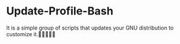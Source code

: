 # Update-Profile-Bash
It is a simple group of scripts that updates your GNU distribution to customize it.🧑🏻‍💻🐧🤖
